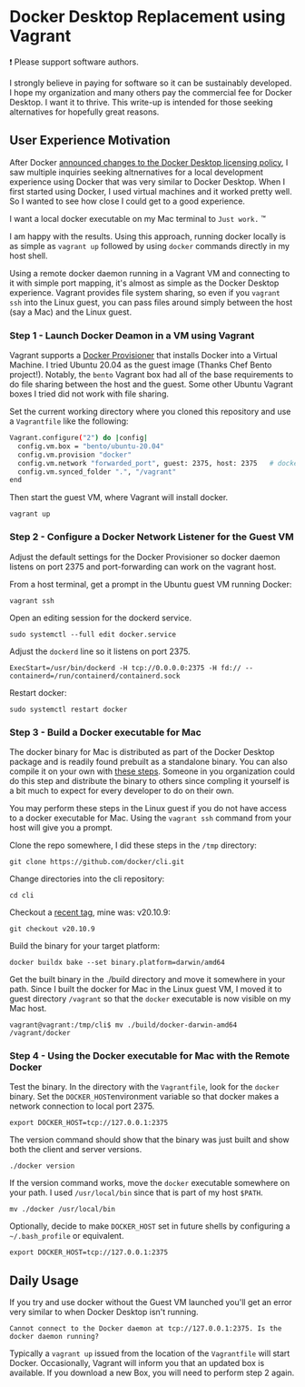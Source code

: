 # Docker Desktop Replacement using Vagrant

 :exclamation:  Please support software authors.

I strongly believe in paying for software so it can be sustainably 
developed. I hope my organization and many others pay the commercial fee for 
Docker Desktop. I want it to thrive. This write-up is intended for those 
seeking alternatives for hopefully great reasons.

## User Experience Motivation

After Docker [announced changes to the Docker Desktop licensing policy](https://www.docker.com/blog/updating-product-subscriptions/), 
I saw multiple inquiries seeking altnernatives for a local development 
experience using Docker that was very similar to Docker Desktop. When I first 
started using Docker, I used virtual machines and it worked pretty well. So I 
wanted to see how close I could get to a good experience. 

I want a local docker executable on my Mac terminal to `Just work.` :tm: 

I am happy with the results. Using this approach, running docker locally is as 
simple as `vagrant up` followed by using `docker` commands directly in my 
host shell.

Using a remote docker daemon running in a Vagrant VM and connecting to it 
with simple port mapping, it's almost as simple as the Docker Desktop 
experience. Vagrant provides file system sharing, so even if 
you `vagrant ssh` into the Linux guest, you can pass files around simply 
between the host (say a Mac) and the Linux guest.

### Step 1 - Launch Docker Deamon in a VM using Vagrant

Vagrant supports a [Docker Provisioner](https://www.vagrantup.com/docs/provisioning/docker) 
that installs Docker into a Virtual Machine. I tried Ubuntu 20.04 as the guest 
image (Thanks Chef Bento project!). Notably, the `bento` Vagrant box had all of 
the base requirements to do file sharing between the host and the guest. Some 
other Ubuntu Vagrant boxes I tried did not work with file sharing.

Set the current working directory where you cloned this repository and use a 
`Vagrantfile` like the following:

```sh
Vagrant.configure("2") do |config|
  config.vm.box = "bento/ubuntu-20.04"
  config.vm.provision "docker"
  config.vm.network "forwarded_port", guest: 2375, host: 2375   # docker port
  config.vm.synced_folder ".", "/vagrant"
end
```

Then start the guest VM, where Vagrant will install docker.

`vagrant up` 

### Step 2 - Configure a Docker Network Listener for the Guest VM

Adjust the default settings for the Docker Provisioner so docker daemon listens 
on port 2375 and port-forwarding can work on the vagrant host.

From a host terminal, get a prompt in the Ubuntu guest VM running Docker:

`vagrant ssh` 

Open an editing session for the dockerd service.

`sudo systemctl --full edit docker.service`

Adjust the `dockerd` line so it listens on port 2375.

`ExecStart=/usr/bin/dockerd -H tcp://0.0.0.0:2375 -H fd:// --containerd=/run/containerd/containerd.sock`

Restart docker:

`sudo systemctl restart docker`

### Step 3 - Build a Docker executable for Mac

The docker binary for Mac is distributed as part of the Docker Desktop package 
and is readily found prebuilt as a standalone binary. You can also compile it 
on your own with [these steps](https://www.reddit.com/r/docker/comments/mooiqh/install_cli_only_on_mac/). Someone in you organization could do this step and distribute the binary to others since 
compling it yourself is a bit much to expect for every developer to do on their 
own.

You may perform these steps in the Linux guest if you do not have access to a 
docker executable for Mac. Using the `vagrant ssh` command from your host will 
give you a prompt.

Clone the repo somewhere, I did these steps in the `/tmp` directory: 

`git clone https://github.com/docker/cli.git`

Change directories into the cli repository:

`cd cli`

Checkout a [recent tag](https://github.com/docker/cli/tags), mine was: v20.10.9:

`git checkout v20.10.9`

Build the binary for your target platform:

`docker buildx bake --set binary.platform=darwin/amd64`

Get the built binary in the ./build directory and move it somewhere in your 
path. Since I built the docker for Mac in the Linux guest VM, I moved it to 
guest directory `/vagrant` so that the `docker` executable is now visible on my 
Mac host.

`vagrant@vagrant:/tmp/cli$ mv ./build/docker-darwin-amd64 /vagrant/docker`

### Step 4 - Using the Docker executable for Mac with the Remote Docker

Test the binary. In the directory with the `Vagrantfile`, look for the `docker` 
binary. Set the `DOCKER_HOST`environment variable so that docker makes a 
network connection to local port 2375.

`export DOCKER_HOST=tcp://127.0.0.1:2375`

The version command should show that the binary was just built and show both 
the client and server versions.

`./docker version`

If the version command works, move the `docker` executable somewhere on your 
path. I used `/usr/local/bin` since that is part of my host `$PATH`.

`mv ./docker /usr/local/bin`

Optionally, decide to make `DOCKER_HOST` set in future shells by configuring a 
`~/.bash_profile` or equivalent.

`export DOCKER_HOST=tcp://127.0.0.1:2375`

## Daily Usage

If you try and use docker without the Guest VM launched you'll get an error 
very similar to when Docker Desktop isn't running.

`Cannot connect to the Docker daemon at tcp://127.0.0.1:2375. Is the docker daemon running?`

Typically a `vagrant up` issued from the location of the `Vagrantfile` will 
start Docker. Occasionally, Vagrant will inform you that an updated box is 
available. If you download a new Box, you will need to perform step 2 again.
